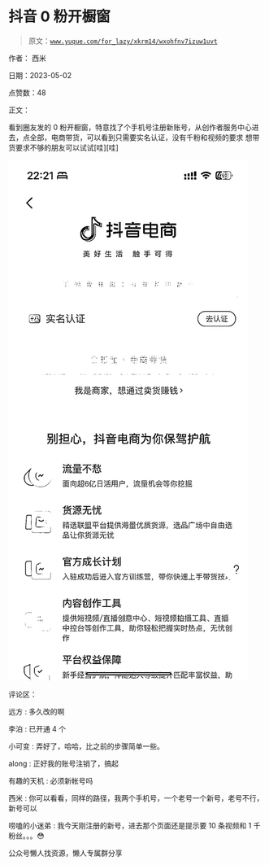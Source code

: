 # 抖音 0 粉开橱窗

> 原文：[`www.yuque.com/for_lazy/xkrm14/wxohfnv7izuw1uvt`](https://www.yuque.com/for_lazy/xkrm14/wxohfnv7izuw1uvt)



作者： 西米



日期：2023-05-02



点赞数：48



正文：



看到圈友发的 0 粉开橱窗，特意找了个手机号注册新账号，从创作者服务中心进去，点全部，电商带货，可以看到只需要实名认证，没有千粉和视频的要求 想带货要求不够的朋友可以试试[哇][哇]



![](img/1bc70b6a2017d985395389669fdfefc0.png)  

评论区：



远方 : 多久改的啊



李泊 : 已开通 4 个



小可变 : 弄好了，哈哈，比之前的步骤简单一些。



along : 正好我的账号注销了，搞起



有趣的天机 : 必须新帐号吗



西米 : 你可以看看，同样的路径，我两个手机号，一个老号一个新号，老号不行，新号可以



唠嗑的小迷弟 : 我今天刚注册的新号，进去那个页面还是提示要 10 条视频和 1 千粉丝。。。😳



公众号懒人找资源，懒人专属群分享

